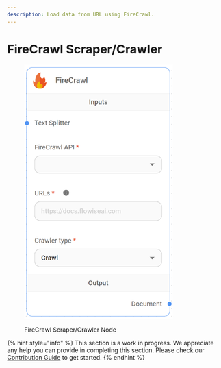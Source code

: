```yaml
---
description: Load data from URL using FireCrawl.
---
```


# FireCrawl Scraper/Crawler

<figure><img src="../../../.gitbook/assets/up-004.png" alt="" width="347"><figcaption><p>FireCrawl Scraper/Crawler Node</p></figcaption></figure>

{% hint style="info" %}
This section is a work in progress. We appreciate any help you can provide in completing this section. Please check our [Contribution Guide](../../../CONTRIBUTING.md) to get started.
{% endhint %}
